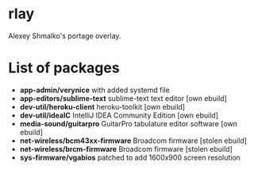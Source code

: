 rlay
====

Alexey Shmalko's portage overlay.

List of packages
================

- __app-admin/verynice__ with added systemd file
- __app-editors/sublime-text__ sublime-text text editor \[own ebuild\]
- __dev-util/heroku-client__ heroku-toolkit \[own ebuild\]
- __dev-util/ideaIC__ IntelliJ IDEA Community Edition \[own ebuild\]
- __media-sound/guitarpro__ GuitarPro tabulature editor software \[own ebuild\]
- __net-wireless/bcm43xx-firmware__ Broadcom firmware \[stolen ebuild\]
- __net-wireless/brcm-firmware__ Broadcom firmware \[stolen ebuild\]
- __sys-firmware/vgabios__ patched to add 1600x900 screen resolution

